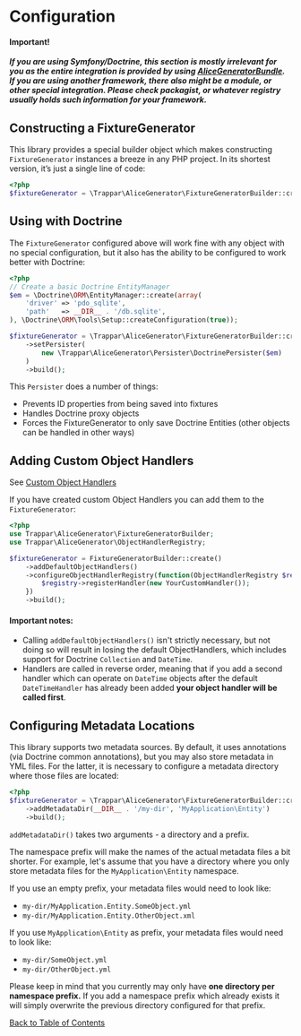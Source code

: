 # Configuration

#### Important!

***If you are using Symfony/Doctrine, this section is mostly irrelevant for you as the entire integration is provided by using [AliceGeneratorBundle](https://github.com/trappar/AliceGeneratorBundle). If you are using another framework, there also might be a module, or other special integration. Please check packagist, or whatever registry usually holds such information for your framework.***

## Constructing a FixtureGenerator

This library provides a special builder object which makes constructing `FixtureGenerator` instances a breeze in any PHP project. In its shortest version, it’s just a single line of code:

```php
<?php
$fixtureGenerator = \Trappar\AliceGenerator\FixtureGeneratorBuilder::create()->build();
```

## Using with Doctrine

The `FixtureGenerator` configured above will work fine with any object with no special configuration, but it also has the ability to be configured to work better with Doctrine:

```php
<?php
// Create a basic Doctrine EntityManager
$em = \Doctrine\ORM\EntityManager::create(array(
    'driver' => 'pdo_sqlite',
    'path'   => __DIR__ . '/db.sqlite',
), \Doctrine\ORM\Tools\Setup::createConfiguration(true));

$fixtureGenerator = \Trappar\AliceGenerator\FixtureGeneratorBuilder::create()
    ->setPersister(
        new \Trappar\AliceGenerator\Persister\DoctrinePersister($em)
    )
    ->build();
```

This `Persister` does a number of things:

   * Prevents ID properties from being saved into fixtures
   * Handles Doctrine proxy objects
   * Forces the FixtureGenerator to only save Doctrine Entities (other objects can be handled in other ways)

## Adding Custom Object Handlers

See [Custom Object Handlers](custom-object-handlers.md)

If you have created custom Object Handlers you can add them to the `FixtureGenerator`:

```php
<?php
use Trappar\AliceGenerator\FixtureGeneratorBuilder;
use Trappar\AliceGenerator\ObjectHandlerRegistry;

$fixtureGenerator = FixtureGeneratorBuilder::create()
    ->addDefaultObjectHandlers()
    ->configureObjectHandlerRegistry(function(ObjectHandlerRegistry $registry){
        $registry->registerHandler(new YourCustomHandler());
    })
    ->build();
```

#### Important notes:

   * Calling `addDefaultObjectHandlers()` isn't strictly necessary, but not doing so will result in losing the default ObjectHandlers, which includes support for Doctrine `Collection` and `DateTime`.
   * Handlers are called in reverse order, meaning that if you add a second handler which can operate on `DateTime` objects after the default `DateTimeHandler` has already been added **your object handler will be called first**.

## Configuring Metadata Locations

This library supports two metadata sources. By default, it uses annotations (via Doctrine common annotations), but you may also store metadata in YML files. For the latter, it is necessary to configure a metadata directory where those files are located:

```php
<?php
$fixtureGenerator = \Trappar\AliceGenerator\FixtureGeneratorBuilder::create()
    ->addMetadataDir(__DIR__ . '/my-dir', 'MyApplication\Entity')
    ->build();
```

`addMetadataDir()` takes two arguments - a directory and a prefix.

The namespace prefix will make the names of the actual metadata files a bit shorter. For example, let's assume
that you have a directory where you only store metadata files for the `MyApplication\Entity` namespace.

If you use an empty prefix, your metadata files would need to look like:

   * `my-dir/MyApplication.Entity.SomeObject.yml`
   * `my-dir/MyApplication.Entity.OtherObject.xml`

If you use `MyApplication\Entity` as prefix, your metadata files would need to look like:

   * `my-dir/SomeObject.yml`
   * `my-dir/OtherObject.yml`

Please keep in mind that you currently may only have **one directory per namespace prefix.** If you add a namespace prefix which already exists it will simply overwrite the previous directory configured for that prefix.

[Back to Table of Contents](/README.md#table-of-contents)